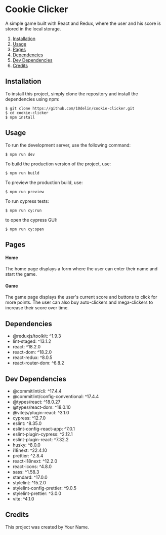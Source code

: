 # Cookie Clicker
A simple game built with React and Redux, where the user and his score is stored in the local storage.

1. [Installation](#installation)
2. [Usage](#usage)
3. [Pages](#pages)
4. [Dependencies](#dependencies)
4. [Dev Dependencies](#devDependencies)
6. [Credits](#credits)

## Installation
To install this project, simply clone the repository and install the dependencies using npm: 
```
$ git clone https://github.com/10delin/cookie-clicker.git
$ cd cookie-clicker
$ npm install
```

## Usage
To run the development server, use the following command:
```
$ npm run dev
```

To build the production version of the project, use:
```
$ npm run build
```

To preview the production build, use:
```
$ npm run preview
```

To run cypress tests: 
```
$ npm run cy:run
```
to open the cypress GUI:
```
$ npm run cy:open
```

## Pages
#### Home
The home page displays a form where the user can enter their name and start the game.
#### Game
The game page displays the user's current score and buttons to click for more points. The user can also buy auto-clickers and mega-clickers to increase their score over time.

## Dependencies
* @reduxjs/toolkit: ^1.9.3
* lint-staged: ^13.1.2
* react: ^18.2.0
* react-dom: ^18.2.0
* react-redux: ^8.0.5
* react-router-dom: ^6.8.2

## Dev Dependencies
* @commitlint/cli: ^17.4.4
* @commitlint/config-conventional: ^17.4.4
* @types/react: ^18.0.27
* @types/react-dom: ^18.0.10
* @vitejs/plugin-react: ^3.1.0
* cypress: ^12.7.0
* eslint: ^8.35.0
* eslint-config-react-app: ^7.0.1
* eslint-plugin-cypress: ^2.12.1
* eslint-plugin-react: ^7.32.2
* husky: ^8.0.0
* i18next: ^22.4.10
* prettier: ^2.8.4
* react-i18next: ^12.2.0
* react-icons: ^4.8.0
* sass: ^1.58.3
* standard: ^17.0.0
* stylelint: ^15.2.0
* stylelint-config-prettier: ^9.0.5
* stylelint-prettier: ^3.0.0
* vite: ^4.1.0

## Credits
This project was created by Your Name.
